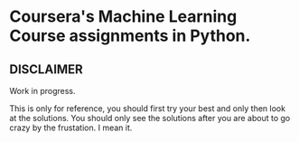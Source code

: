 # Coursera's Machine Learning Course assignments in Python.

## DISCLAIMER
Work in progress.

This is only for reference, you should first try your best and only then look at the solutions. You should only see the solutions 
after you are about to go crazy by the frustation. I mean it.
